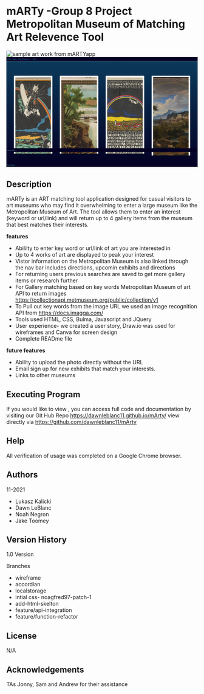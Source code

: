 # mARTy -Group 8 Project Metropolitan Museum of Matching Art Relevence Tool

![sample art work from mARTYapp](/assets/images/mARTypage1.png)
![sample results work from mARTYapp](/assets/images/mARTysearchresults.png)

## Description
mARTy is an ART matching tool application designed for casual visitors to art museums who may find it overwhelming to enter a large museum like the Metropolitan Museum of Art. The tool allows them to enter an interest (keyword or url/link) and will return up to 4 gallery items from the museum that best matches their interests.  

**features**
 * Abililty to enter key word or url/link of art you are interested in
 * Up to 4 works of art are displayed to peak your interest
 * Vistor information on the Metropolitan Museum is also linked through the nav bar includes directions, upcomin exhibits and directions
 * For returning users previous searches are saved to get more gallery items or research further
 * For Gallery matching based on key words Metropolitan Museum of art API to return images https://collectionapi.metmuseum.org/public/collection/v1
 * To Pull out key words from the image URL we used an image recognition API from https://docs.imagga.com/
 * Tools used HTML, CSS, Bulma, Javascript and JQuery 
 * User experience- we created a user story, Draw.io was used for wireframes and Canva for screen design
 * Complete READme file
 

**future features**
 * Ability to upload the photo directly without the URL
 * Email sign up for new exhibits that match your interests.
 * Links to other museums

## Executing Program
If you would like to view , you can access full code and documentation by visiting our Git Hub Repo https://dawnleblanc11.github.io/mArty/ view directly via https://github.com/dawnleblanc11/mArty

## Help
All verification of usage was completed on a Google Chrome browser.

## Authors
11-2021
* Lukasz Kalicki
* Dawn LeBlanc
* Noah Negron
* Jake Toomey

## Version History
1.0 Version

Branches
* wireframe
* accordian
* localstorage
* intial css- noagfred97-patch-1
* add-html-skelton
* feature/api-integration
* feature/function-refactor

## License
N/A

## Acknowledgements
TAs Jonny, Sam and Andrew for their assistance
